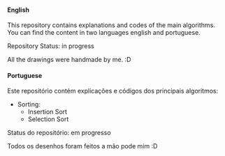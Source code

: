 #### English
This repository contains explanations and codes of the main algorithms. You can find the content in two languages english and portuguese.

Repository Status: in progress

All the drawings were handmade by me. :D


#### Portuguese

Este repositório contém explicações e códigos dos principais algoritmos:

- Sorting: 
  - Insertion Sort
  - Selection Sort




Status do repositório: em progresso

Todos os desenhos foram feitos a mão pode mim :D
